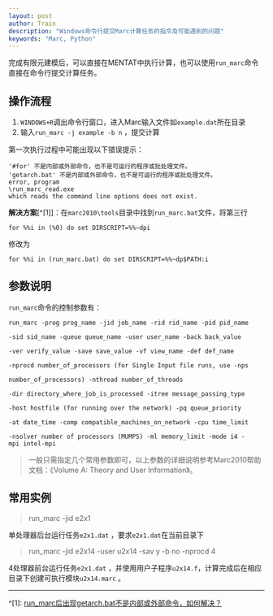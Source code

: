 ```yaml
---
layout: post
author: Train
description: "Windows命令行提交Marc计算任务的指令及可能遇到的问题"
keywords: "Marc, Python"
---
```


完成有限元建模后，可以直接在MENTAT中执行计算，也可以使用`run_marc`命令直接在命令行提交计算任务。

## 操作流程

1. `WINDOWS+R`调出命令行窗口，进入Marc输入文件如`example.dat`所在目录
2. 输入`run_marc -j example -b n` ，提交计算

第一次执行过程中可能出现以下错误提示：

```
'#for' 不是内部或外部命令，也不是可运行的程序或批处理文件。
'getarch.bat' 不是内部或外部命令，也不是可运行的程序或批处理文件。
error, program
\run_marc_read.exe
which reads the command line options does not exist.
```

**解决方案**[^[1]]：在`marc2010\tools`目录中找到`run_marc.bat`文件，将第三行

`for %%i in (%0) do set DIRSCRIPT=%%~dpi`

修改为

`for %%i in (run_marc.bat) do set DIRSCRIPT=%%~dp$PATH:i`

## 参数说明

`run_marc`命令的控制参数有：

```
run_marc -prog prog_name -jid job_name -rid rid_name -pid pid_name 

-sid sid_name -queue queue_name -user user_name -back back_value 

-ver verify_value -save save_value -vf view_name -def def_name 

-nprocd number_of_processors (for Single Input file runs, use -nps

number_of_processors) -nthread number_of_threads 

-dir directory_where_job_is_processed -itree message_passing_type 

-host hostfile (for running over the network) -pq queue_priority 

-at date_time -comp compatible_machines_on_network -cpu time_limit 

-nsolver number of processors (MUMPS) -ml memory_limit -mode i4 -mpi intel-mpi
```

> 一般只需指定几个常用参数即可，以上参数的详细说明参考Marc2010帮助文档：《Volume A: Theory and User Information》。

## 常用实例
> run_marc -jid e2x1

单处理器后台运行任务`e2x1.dat` ，要求`e2x1.dat`在当前目录下

> run_marc -jid e2x14 -user u2x14 -sav y -b no -nprocd 4

4处理器前台运行任务`e2x1.dat` ，并使用用户子程序`u2x14.f`，计算完成后在相应目录下创建可执行模块`u2x14.marc` 。

---
^[1]: [run_marc后出现getarch.bat不是内部或外部命令，如何解决？](http://iknow.baidu.com/question/256648092.html)